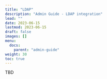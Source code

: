 ```yaml
---
title: "LDAP"
description: "Admin Guide - LDAP integration"
lead: ""
date: 2023-06-15
lastmod: 2023-06-15
draft: false
images: []
menu:
  docs:
    parent: "admin-guide"
weight: 30
toc: true
---
```


TBD